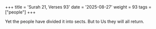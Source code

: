 +++
title = 'Surah 21, Verses 93'
date = '2025-08-27'
weight = 93
tags = ["people"]
+++

Yet the people have divided it into sects. But to Us they will all return.